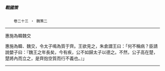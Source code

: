 

##### 戰國策
　　`卷二十三 ‧ 魏策二`

* * *

惠施為韓魏交

惠施為韓、魏交，令太子鳴為質于齊。王欲見之，朱倉謂王曰：「何不稱病？臣請說嬰子曰：『魏王之年長矣，今有疾，公不如歸太子以德之。不然，公子高在楚，楚將內而立之，是齊抱空質而行不義也。』」

* * *

